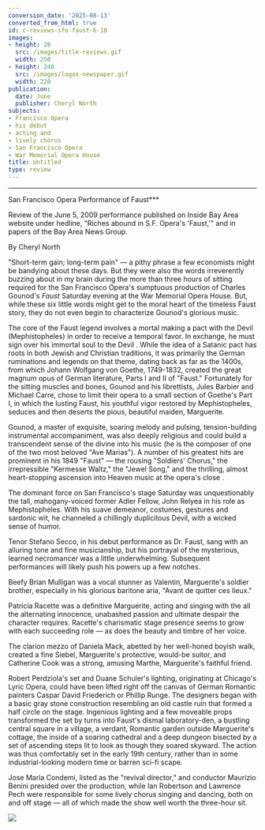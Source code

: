 ```yaml
---
conversion_date: '2025-08-13'
converted_from_html: true
id: c-reviews-sfo-faust-6-10
images:
- height: 28
  src: /images/title-reviews.gif
  width: 250
- height: 248
  src: /images/logos-newspaper.gif
  width: 220
publication:
  date: June
  publisher: Cheryl North
subjects:
- Francisco Opera
- his debut
- acting and
- lively chorus
- San Francisco Opera
- War Memorial Opera House
title: Untitled
type: review
---
```


***

San Francisco Opera Performance of Faust***

Review of the June 5, 2009 performance published on Inside Bay Area website under hedline, "Riches abound in S.F. Opera's 'Faust,'" and in papers of the Bay Area News Group.

By Cheryl North

"Short-term gain; long-term pain" — a pithy phrase a few economists might be bandying about these days. But they were also the words irreverently buzzing about in my brain during the more than three hours of sitting required for the San Francisco Opera's sumptuous production of Charles Gounod's *Faust* Saturday evening at the War Memorial Opera House. But, while these six little words might get to the moral heart of the timeless Faust story, they do not even begin to characterize Gounod's glorious music.

The core of the Faust legend involves a mortal making a pact with the Devil (Mephistopheles) in order to receive a temporal favor. In exchange, he must sign over his immortal soul to the Devil . While the idea of a Satanic pact has roots in both Jewish and Christian traditions, it was primarily the German ruminations and legends on that theme, dating back as far as the 1400s, from which Johann Wolfgang von Goethe, 1749-1832, created the great magnum opus of German literature, Parts I and II of "Faust." Fortunately for the sitting muscles and bones, Gounod and his librettists, Jules Barbier and Michael Carre, chose to limit their opera to a small section of Goethe's Part I, in which the lusting Faust, his youthful vigor restored by Mephistopheles, seduces and then deserts the pious, beautiful maiden, Marguerite.

Gounod, a master of exquisite, soaring melody and pulsing, tension-building instrumental accompaniment, was also deeply religious and could build a transcendent sense of the divine into his music (he is the composer of one of the two most beloved "Ave Marias"). A number of his greatest hits are prominent in his 1849 "Faust" — the rousing "Soldiers' Chorus," the irrepressible "Kermesse Waltz," the "Jewel Song," and the thrilling, almost heart-stopping ascension into Heaven music at the opera's close .

The dominant force on San Francisco's stage Saturday was unquestionably the tall, mahogany-voiced former Adler Fellow, John Relyea in his role as Mephistopheles. With his suave demeanor, costumes, gestures and sardonic wit, he channeled a chillingly duplicitous Devil, with a wicked sense of humor.

Tenor Stefano Secco, in his debut performance as Dr. Faust, sang with an alluring tone and fine musicianship, but his portrayal of the mysterious, learned necromancer was a little underwhelming. Subsequent performances will likely push his powers up a few notches.

Beefy Brian Mulligan was a vocal stunner as Valentin, Marguerite's soldier brother, especially in his glorious baritone aria, "Avant de quitter ces lieux."

Patricia Racette was a definitive Marguerite, acting and singing with the all the alternating innocence, unabashed passion and ultimate despair the character requires. Racette's charismatic stage presence seems to grow with each succeeding role — as does the beauty and timbre of her voice.

The clarion mezzo of Daniela Mack, abetted by her well-honed boyish walk, created a fine Siebel, Marguerite's protective, would-be suitor, and Catherine Cook was a strong, amusing Marthe, Marguerite's faithful friend.

Robert Perdziola's set and Duane Schuler's lighting, originating at Chicago's Lyric Opera, could have been lifted right off the canvas of German Romantic painters Caspar David Friederich or Phillip Runge. The designers began with a basic gray stone construction resembling an old castle ruin that formed a half circle on the stage. Ingenious lighting and a few moveable props transformed the set by turns into Faust's dismal laboratory-den, a bustling central square in a village, a verdant, Romantic garden outside Marguerite's cottage, the inside of a soaring cathedral and a deep dungeon bisected by a set of ascending steps lit to look as though they soared skyward. The action was thus comfortably set in the early 19th century, rather than in some industrial-looking modern time or barren sci-fi scape.

Jose Maria Condemi, listed as the "revival director," and conductor Maurizio Benini presided over the production, while Ian Robertson and Lawrence Pech were responsible for some lively chorus singing and dancing, both on and off stage — all of which made the show well worth the three-hour sit.

![](/images/logos-newspaper.gif)

